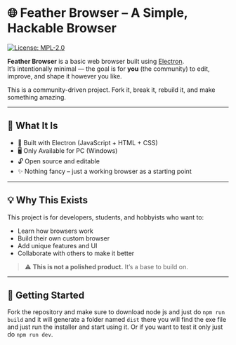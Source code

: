 # 🌐 Feather Browser – A Simple, Hackable Browser

[![License: MPL-2.0](https://img.shields.io/badge/License-MPL%202.0-brightgreen.svg)](https://www.mozilla.org/MPL/2.0/)

**Feather Browser** is a basic web browser built using [Electron](https://www.electronjs.org/).  
It’s intentionally minimal — the goal is for **you** (the community) to edit, improve, and shape it however you like.

This is a community-driven project. Fork it, break it, rebuild it, and make something amazing.

---

## 🚀 What It Is

- 🧱 Built with Electron (JavaScript + HTML + CSS)
- 🖥️ Only Available for PC (Windows)
- 🔓 Open source and editable
- ✨ Nothing fancy – just a working browser as a starting point

---

## 💡 Why This Exists

This project is for developers, students, and hobbyists who want to:

- Learn how browsers work
- Build their own custom browser
- Add unique features and UI
- Collaborate with others to make it better

> ⚠️ **This is not a polished product.** It’s a base to build on.

---

## 🔧 Getting Started
Fork the repository and make sure to download node js and just do `npm run build` and it will generate a folder named `dist` there you will find the exe file and just run the installer and start using it. Or if you want to test it only just do `npm run dev`.
